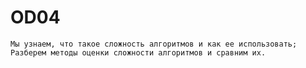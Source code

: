 # OD04
    Мы узнаем, что такое сложность алгоритмов и как ее использовать;
    Разберем методы оценки сложности алгоритмов и сравним их.
